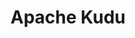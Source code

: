 ---
codehost: https://github.com/https://github.com/apache/incubator-kudu
logohandle: apache_kudu
slack: https://getkudu-slack.herokuapp.com/
sort: kudu
tags:
- apache
title: Apache Kudu
twitter: https://x.com/ApacheKudu
website: https://kudu.apache.org/
---